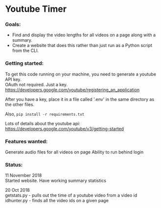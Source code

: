 # Youtube Timer
### Goals:  
- Find and display the video lengths for all videos on a page along with a summary.  
- Create a website that does this rather than just run as a Python script from the CLI.

### Getting started:
To get this code running on your machine, you need to generate a youtube API key.  
 OAuth not required. Just a key.  
https://developers.google.com/youtube/registering_an_application

After you have a key, place it in a file called '.env' in the same directory as the other files.

Also, `pip install -r requirements.txt`

Lots of details about the youtube api:
https://developers.google.com/youtube/v3/getting-started

### Features wanted:
Generate audio files for all videos on page
Ability to run behind login

### Status:

11 November 2018  
Started website. Have working summary statistics

20 Oct 2018  
getstats.py - pulls out the time of a youtube video from a video id  
idhunter.py - finds all the video ids on a given page  
